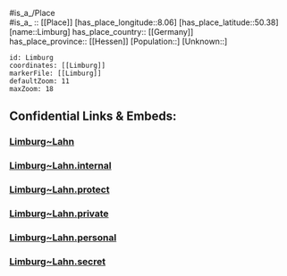 ﻿---
location: [50.38,8.06] 
mapzoom: [7,12] 
mapmarker: city 
type: City
tags:
- geo/City


SpocWebEntityId: 32017
isDeleted: false
confidential: public

---
#is_a_/Place  
#is_a_ :: [[Place]] 
[has_place_longitude::8.06] 
[has_place_latitude::50.38] 
[name::Limburg] 
has_place_country:: [[Germany]]  
has_place_province:: [[Hessen]] 
[Population::] 
[Unknown::] 


```leaflet
id: Limburg
coordinates: [[Limburg]] 
markerFile: [[Limburg]] 
defaultZoom: 11 
maxZoom: 18
```


## Confidential Links & Embeds: 

### [Limburg~Lahn](/_public/Earth/Continent/Europe/Europe~Central/Germany/Germany~West/Hessen/counties~Hessen/Limburg-Weilburg/cities~Limburg-Weilburg/Limburg~Lahn.md) 

### [Limburg~Lahn.internal](/_internal/Earth/Continent/Europe/Europe~Central/Germany/Germany~West/Hessen/counties~Hessen/Limburg-Weilburg/cities~Limburg-Weilburg/Limburg~Lahn.internal.md) 

### [Limburg~Lahn.protect](/_protect/Earth/Continent/Europe/Europe~Central/Germany/Germany~West/Hessen/counties~Hessen/Limburg-Weilburg/cities~Limburg-Weilburg/Limburg~Lahn.protect.md) 

### [Limburg~Lahn.private](/_private/Earth/Continent/Europe/Europe~Central/Germany/Germany~West/Hessen/counties~Hessen/Limburg-Weilburg/cities~Limburg-Weilburg/Limburg~Lahn.private.md) 

### [Limburg~Lahn.personal](/_personal/Earth/Continent/Europe/Europe~Central/Germany/Germany~West/Hessen/counties~Hessen/Limburg-Weilburg/cities~Limburg-Weilburg/Limburg~Lahn.personal.md) 

### [Limburg~Lahn.secret](/_secret/Earth/Continent/Europe/Europe~Central/Germany/Germany~West/Hessen/counties~Hessen/Limburg-Weilburg/cities~Limburg-Weilburg/Limburg~Lahn.secret.md) 

